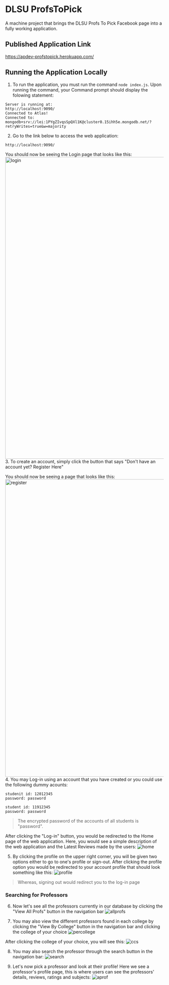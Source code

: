 # DLSU ProfsToPick
A machine project that brings the DLSU Profs To Pick Facebook page into a fully working application.<br>

## Published Application Link
https://apdev-profstopick.herokuapp.com/<br>

## Running the Application Locally
1. To run the application, you must run the command `node index.js`. Upon running the command, your Command prompt should display the folowing statement:
```
Server is running at:
http://localhost:9090/
Connected to Atlas!
Connected to: mongodb+srv://lei:1PYgZIvqsSpQXl1K@cluster0.15ihh5e.mongodb.net/?retryWrites=true&w=majority
```
2. Go to the link below to access the web application:
```
http://localhost:9090/
```
You should now be seeing the Login page that looks like this:
<img width="960" alt="login" src="https://user-images.githubusercontent.com/80928976/177103805-8e4dad90-8e36-459c-8530-e280d3dcc73d.png"><br>
3. To create an account, simply click the button that says "Don't have an account yet? Register Here"

You should now be seeing a page that looks like this:
<img width="946" alt="register" src="https://user-images.githubusercontent.com/80928976/177104237-7bd19400-a3a3-4289-8065-b21dea3f2fa3.png"><br>
4. You may Log-in using an account that you have created or you could use the following dummy acounts:
```
studenit id: 12012345 
password: password

student id: 11912345
password: password
```
> The encrypted password of the accounts of all students is "password".

After clicking the "Log-in" button, you would be redirected to the Home page of the web application. Here, you would see a simple description of the web application and the Latest Reviews made by the users:
![home](https://user-images.githubusercontent.com/80928976/177105853-6ee50451-9fae-4dea-9bae-7bd813dc7015.png)

5. By clicking the profile on the upper right corner, you will be given two options either to go to one's profile or sign-out. After clicking the profile option you would be redirected to your account profile that should look something like this:
![profile](https://user-images.githubusercontent.com/80928976/177108960-8e45fc17-7523-4f74-871d-da2f6672d971.png)
> Whereas, signing out would redirect you to the log-in page

### Searching for Professors
6. Now let's see all the professors currently in our database by clicking the "View All Profs" button in the navigation bar
![allprofs](https://user-images.githubusercontent.com/80928976/177110320-3db1636e-ada6-45b5-8ce1-a23ae15c615e.png)

7. You may also view the different professors found in each college by clicking the "View By College" button in the navigation bar and clicking the college of your choice
![percollege](https://user-images.githubusercontent.com/80928976/177111242-1752c46b-6a60-459c-a87c-1706aad78b19.png)

After clicking the college of your choice, you will see this:
![ccs](https://user-images.githubusercontent.com/80928976/177111539-c92015e0-0d5d-4799-8a2c-d6f11fb47e30.png)

8. You may also search the professor through the search button in the navigation bar:
![search](https://user-images.githubusercontent.com/80928976/177112622-e18827e6-2bbf-4171-b4ed-a6ece226f4d2.png)

9. Let's now pick a professor and look at their profile!
Here we see a professor's profile page, this is where users can see the professors' details, reviews, ratings and subjects:
![aprof](https://user-images.githubusercontent.com/80928976/177113046-88b20f6f-44ff-46ab-9774-4d6b5a8b1336.png)
